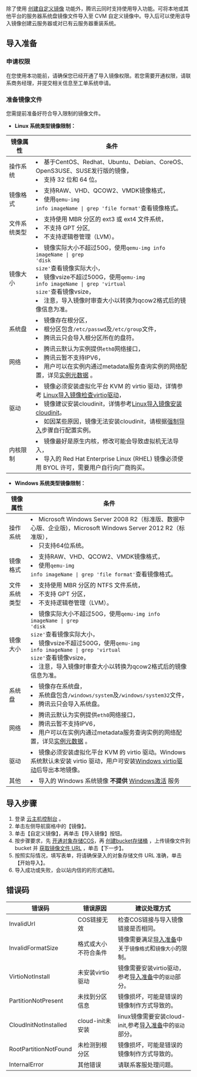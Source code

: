 除了使用 [创建自定义镜像](/doc/product/213/4942) 功能外，腾讯云同时支持使用导入功能。可将本地或其他平台的服务器系统盘镜像文件导入至 CVM 自定义镜像中。导入后可以使用该导入镜像创建云服务器或对已有云服务器重装系统。
## 导入准备
### 申请权限
在您使用本功能前，请确保您已经开通了导入镜像权限。若您需要开通权限，请联系商务经理，并提交相关信息至工单系统申请。

### 准备镜像文件
您需提前准备好符合导入限制的镜像文件。
 - **Linux 系统类型镜像限制：**

| 镜像属性 | 条件 |
|---------|---------|
| 操作系统 | <li>基于CentOS、Redhat、Ubuntu、Debian、CoreOS、OpenS3USE、SUSE发行版的镜像，<br><li>支持 32 位和 64 位。 |
| 镜像格式 | <li>支持RAW、VHD、QCOW2、VMDK镜像格式， <br><li>使用<code>qemu-img info imageName &#124; grep 'file format'</code>查看镜像格式。|
| 文件系统类型 | <li>支持使用 MBR 分区的 ext3 或 ext4 文件系统，<br><li>不支持 GPT 分区, <br><li>不支持逻辑卷管理（LVM）。 |
| 镜像大小 | <li>镜像实际大小不超过50G，使用<code>qemu-img info imageName &#124; grep 'disk size'</code>查看镜像实际大小，<br><li>镜像vsize不超过500G，使用<code>qemu-img info imageName &#124; grep 'virtual size'</code>查看镜像vsize，<br><li>注意，导入镜像时审查大小以转换为qcow2格式后的镜像信息为准。 |
| 系统盘 | <li>镜像存在根分区，<br><li>根分区包含`/etc/passwd`及`/etc/group`文件，<br><li>腾讯云只会导入根分区所在的盘符。 |
| 网络 | <li> 腾讯云默认为实例提供`eth0`网络接口，<br><li>腾讯云暂不支持IPV6，<br><li>用户可以在实例内通过metadata服务查询实例的网络配置，详见[实例元数据](/document/product/213/4934) 。|
| 驱动 | <li>镜像必须安装虚拟化平台 KVM 的 virtio 驱动，详情参考 [Linux导入镜像检查virtio驱动](/document/product/213/9929)，<br><li>镜像建议安装cloudinit，详情参考[Linux导入镜像安装cloudinit](/document/product/213/12587)。<br><li>如因某些原因，镜像无法安装cloudinit，请根据[强制导入](/document/product/213/12849)步骤自行配置实例。|
| 内核限制 | <li>镜像最好是原生内核，修改可能会导致虚拟机无法导入，<br><li>导入的 Red Hat Enterprise Linux (RHEL)    镜像必须使用 BYOL 许可，需要用户自行向厂商购买。 |

 - **Windows 系统类型镜像限制：**

| 镜像属性 | 条件 |
|---------|---------|
| 操作系统 | <li>Microsoft Windows Server 2008 R2（标准版、数据中心版、企业版)，Microsoft Windows Server 2012 R2（标准版），<br><li>只支持64位系统。 |
| 镜像格式 | <li>支持RAW、VHD、QCOW2、VMDK镜像格式， <br><li>使用<code>qemu-img info imageName &#124; grep 'file format'</code>查看镜像格式。 |
| 文件系统类型 | <li>支持使用 MBR 分区的 NTFS 文件系统，<br><li>不支持 GPT 分区， <br><li>不支持逻辑卷管理（LVM）。 |
| 镜像大小 | <li>镜像实际大小不超过50G，使用<code>qemu-img info imageName &#124; grep 'disk size'</code>查看镜像实际大小，<br><li>镜像vsize不超过500G，使用<code>qemu-img info imageName &#124; grep 'virtual size'</code>查看镜像vsize，<br><li>注意，导入镜像时审查大小以转换为qcow2格式后的镜像信息为准。 |
| 系统盘 | <li>镜像存在系统盘，<br><li>系统盘包含`/windows/system`及`/windows/system32`文件，<br><li>腾讯云只会导入系统盘。 |
| 网络 | <li> 腾讯云默认为实例提供`eth0`网络接口，<br><li>腾讯云暂不支持IPV6，<br><li>用户可以在实例内通过metadata服务查询实例的网络配置，详见[实例元数据](/document/product/213/4934) 。|
| 驱动 | <li>镜像必须安装虚拟化平台 KVM 的 virtio 驱动。Windows系统默认未安装 virtio 驱动，用户可安装[Windows virtio驱动](http://windowsvirtio-10016717.file.myqcloud.com/InstallQCloud.exe)后导出本地镜像。 |
| 其他 | <li>导入的 Windows 系统镜像 **不提供** [Windows激活](/doc/product/213/%E6%AD%A3%E7%89%88%E6%BF%80%E6%B4%BB) 服务 |

## 导入步骤
 1. 登录 [云主机控制台](https://console.cloud.tencent.com/cvm/) 。
 2. 单击左侧导航窗格中的【镜像】。
 3. 单击【自定义镜像】，再单击【导入镜像】按钮。
 4. 按步骤要求，先 [开通对象存储COS](https://console.cloud.tencent.com/cos4/index)，再 [创建bucket存储桶](/doc/product/436/6232) ，上传镜像文件到 bucket 并 [获取镜像文件 URL](/doc/product/436/6260) ，单击【下一步】。
 5. 按照实际情况，填写表单，将请确保录入的对象存储文件 URL 准确，单击【开始导入】。
 6. 导入成功或失败，会以站内信的的形式通知。

## 错误码
 
|错误码|错误原因|建议处理方式|
|-----|-----|-----|
|InvalidUrl|COS链接无效|检查COS链接与导入镜像链接是否相同。|
|InvalidFormatSize|格式或大小不符合条件|镜像需要满足[导入准备](#导入准备)中关于`镜像格式`和`镜像大小`的限制。|
|VirtioNotInstall|未安装virtio驱动|镜像需要安装virtio驱动，参考[导入准备](#导入准备)中的`驱动`部分。|
|PartitionNotPresent|未找到分区信息|镜像损坏，可能是错误的镜像制作方式导致的。|
|CloudInitNotInstalled|cloud-init未安装|linux镜像需要安装cloud-init,参考[导入准备](#导入准备)中的`驱动`部分。|
|RootPartitionNotFound|未检测到根分区|镜像损坏，可能是错误的镜像制作方式导致的。|
|InternalError|其他错误|请联系客服处理问题。|

